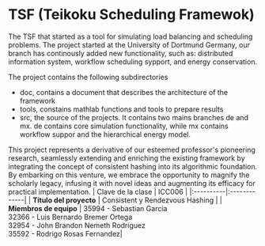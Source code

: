 # TSF (Teikoku Scheduling Framewok) 
The TSF that started as a tool for simulating load balancing and scheduling problems. The project started at the University of Dortmund Germany, our branch has continously added new functionality, such as: distributed information system, workflow scheduling sypport, and energy conservation.  

The project contains the following subdirectories
- doc, contains a document that describes the architecture of the framework
- tools, constains mathlab functions and tools to prepare results
- src, the source of the projects. It contains two mains branches de and mx. de contains core simulation functionality, while mx contains workflow suppor and the hierarchical energy model.

This project represents a derivative of our esteemed professor's pioneering research, seamlessly extending and enriching the existing framework by integrating the concept of consistent hashing into its algorithmic foundation. By embarking on this venture, we embrace the opportunity to magnify the scholarly legacy, infusing it with novel ideas and augmenting its efficacy for practical implementation.
| Clave de la clase   |     ICC006      |
|:----------|:-------------|
| **Título del proyecto** |  Consistent y Rendezvous Hashing |
| **Miembros de equipo** | 35994 - Sebastian Garcia<br>32366 - Luis Bernardo Bremer Ortega<br>32954 - John Brandon Nemeth Rodriguez<br>35592 - Rodrigo Rosas Fernandez|
